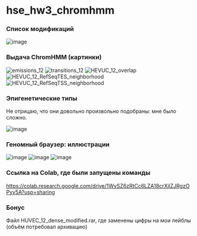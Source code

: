 # hse_hw3_chromhmm

### Список модификаций
![image](https://user-images.githubusercontent.com/71763293/230163505-d1f32568-e65a-4f71-a1fa-90c07c9516e6.png)

### Выдача ChromHMM (картинки)
![emissions_12](https://user-images.githubusercontent.com/71763293/230176501-f3e45db3-edcd-4892-aa35-ccb01671d38c.png)
![transitions_12](https://user-images.githubusercontent.com/71763293/230176657-f1111aca-24d3-4f35-ad5e-e0f360e757d7.png)
![HEVUC_12_overlap](https://user-images.githubusercontent.com/71763293/230176691-e425d736-3867-4184-b72d-f14c6d9b2643.png)
![HEVUC_12_RefSeqTES_neighborhood](https://user-images.githubusercontent.com/71763293/230176724-551dde95-8989-4d8e-a741-5773e39a825d.png)
![HEVUC_12_RefSeqTSS_neighborhood](https://user-images.githubusercontent.com/71763293/230176759-ef4ea41b-9cfc-46f2-a264-a56acbf17dfc.png)

### Эпигенетические типы

Не отрицаю, что они довольно произвольно подобраны: мне было сложно.

![image](https://user-images.githubusercontent.com/71763293/230209764-7fadc6ab-edb1-430d-b6e2-8ecfd25e8c3f.png)


### Геномный браузер: иллюстрации
![image](https://user-images.githubusercontent.com/71763293/230197992-b488fd01-44be-41a4-a3d4-33409e4ce619.png)
![image](https://user-images.githubusercontent.com/71763293/230215869-d32451fc-97ab-4c90-a694-725b7de3c5e6.png)
![image](https://user-images.githubusercontent.com/71763293/230216001-3b7c104a-24f7-48bf-bc19-35bd42f19d7a.png)

### Ссылка на Colab, где были запущены команды
https://colab.research.google.com/drive/1WvSZ6zRtCc6LZA18crXjlZJRgzOPyv5A?usp=sharing

### Бонус
Файл HUVEC_12_dense_modified.rar, где заменены цифры на мои лейблы (объём потребовал архивацию)
